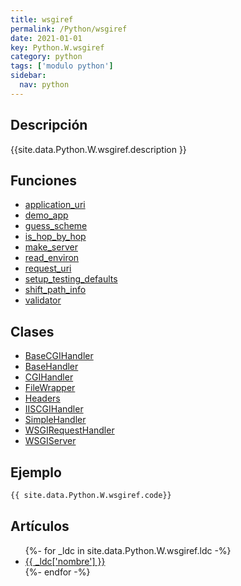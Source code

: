 ```yaml
---
title: wsgiref
permalink: /Python/wsgiref
date: 2021-01-01
key: Python.W.wsgiref
category: python
tags: ['modulo python']
sidebar: 
  nav: python
---
```


## Descripción
{{site.data.Python.W.wsgiref.description }}

## Funciones
* [application_uri](/Python/wsgiref/application_uri/)
* [demo_app](/Python/wsgiref/demo_app/)
* [guess_scheme](/Python/wsgiref/guess_scheme/)
* [is_hop_by_hop](/Python/wsgiref/is_hop_by_hop/)
* [make_server](/Python/wsgiref/make_server/)
* [read_environ](/Python/wsgiref/read_environ/)
* [request_uri](/Python/wsgiref/request_uri/)
* [setup_testing_defaults](/Python/wsgiref/setup_testing_defaults/)
* [shift_path_info](/Python/wsgiref/shift_path_info/)
* [validator](/Python/wsgiref/validator/)

## Clases
* [BaseCGIHandler](/Python/wsgiref/BaseCGIHandler/)
* [BaseHandler](/Python/wsgiref/BaseHandler/)
* [CGIHandler](/Python/wsgiref/CGIHandler/)
* [FileWrapper](/Python/wsgiref/FileWrapper/)
* [Headers](/Python/wsgiref/Headers/)
* [IISCGIHandler](/Python/wsgiref/IISCGIHandler/)
* [SimpleHandler](/Python/wsgiref/SimpleHandler/)
* [WSGIRequestHandler](/Python/wsgiref/WSGIRequestHandler/)
* [WSGIServer](/Python/wsgiref/WSGIServer/)

## Ejemplo
~~~python
{{ site.data.Python.W.wsgiref.code}}
~~~

## Artículos
<ul>
{%- for _ldc in site.data.Python.W.wsgiref.ldc -%}
   <li>
       <a href="{{_ldc['url'] }}">{{ _ldc['nombre'] }}</a>
   </li>
{%- endfor -%}
</ul>
